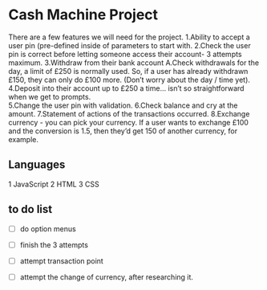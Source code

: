 # Cash Machine Project
There are a few features we will need for the project. 
1.Ability to accept a user pin (pre-defined inside of parameters to start with.
2.Check the user pin is correct before letting someone access their account- 3 attempts maximum. 
3.Withdraw from their bank account A.Check withdrawals for the day, a limit of £250 is normally used. 
So, if a user has already withdrawn £150, they can only do £100 more. (Don’t worry about the day / time yet). 
4.Deposit into their account up to £250 a time... isn’t so straightforward when we get to prompts.  
5.Change the user pin with validation.
6.Check balance and cry at the amount.
7.Statement of actions of the transactions occurred.
8.Exchange currency - you can pick your currency. 
If a user wants to exchange £100 and the conversion is 1.5, then they’d get 150 of another currency, for example.


## Languages
1 JavaScript
2 HTML
3 CSS


## to do list

-[ ] do option menus
-[ ] finish the 3 attempts
-[ ] attempt transaction point
-[ ] attempt the change of currency, after researching it.


